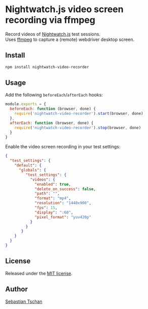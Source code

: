 # Nightwatch.js video screen recording via ffmpeg
Record videos of [Nightwatch.js](http://nightwatchjs.org/) test sessions.  
Uses [ffmpeg](https://www.ffmpeg.org/) to capture a (remote) webdriver desktop
screen.

## Install

```sh
npm install nightwatch-video-recorder
```

## Usage

Add the following `beforeEach`/`afterEach` hooks:
```js
module.exports = {
  beforeEach: function (browser, done) {
    require('nightwatch-video-recorder').start(browser, done)
  },
  afterEach: function (browser, done) {
    require('nightwatch-video-recorder').stop(browser, done)
  }
}
```

Enable the video screen recording in your test settings:
```json
{
  "test_settings": {
    "default": {
      "globals": {
         "test_settings": {
           "videos": {
             "enabled": true,
             "delete_on_success": false,
             "path": "",
             "format": "mp4",
             "resolution": "1440x900",
             "fps": 15,
             "display": ":60",
             "pixel_format": "yuv420p"
           }
         }
       }
    }
  }
}
```

## License
Released under the [MIT license](https://opensource.org/licenses/MIT).

## Author
[Sebastian Tschan](https://blueimp.net/)
